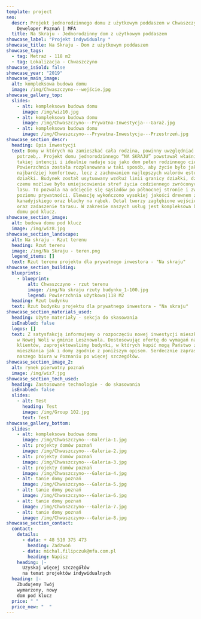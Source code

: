 ```yaml
---
template: project
seo:
  descr: Projekt jednorodzinnego domu z użytkowym poddaszem w Chwaszczynie |
    Deweloper Poznań | MFA
  title: Na Skraju - Jednorodzinny dom z użytkowym poddaszem
showcase_label: "Projekt indywidualny "
showcase_title: Na Skraju - Dom z użytkowym poddaszem
showcase_tags:
  - tag: Metraż - 118 m2
  - tag: Lokalizacja - Chwaszczyno
showcase_isSold: false
showcase_year: "2019"
showcase_main_image:
  alt: kompleksowa budowa domu
  image: /img/Chwaszczyno---wejście.jpg
showcase_gallery_top:
  slides:
    - alt: kompleksowa budowa domu
      image: /img/wiz10.jpg
    - alt: kompleksowa budowa domu
      image: /img/Chwaszczyno---Prywatna-Inwestycja---Garaż.jpg
    - alt: kompleksowa budowa domu
      image: /img/Chwaszczyno---Prywatna-Inwestycja---Przestrzeń.jpg
showcase_section_descr:
  heading: Opis inwestycji
  text: Domy w których ma zamieszkać cała rodzina, powinny uwzględniać wiele
    potrzeb,. Projekt domu jednorodzinnego “NA SKRAJU” powstawał właśnie w
    takiej intencji i idealnie nadaje się jako dom pełen rodzinnego ciepła.
    Powierzchnia została rozplanowana w taki sposób, aby życie było jak
    najbardziej komfortowe, lecz z zachowaniem najlepszych walorów estetycznych
    działki. Budynek został usytuowany wzdłuż linii granicy działki, dzięki
    czemu możliwe było umiejscowienie stref życia codziennego zwróconych ku
    lasu. To pozwala na odcięcie się sąsiadów po północnej stronie i zwiększenie
    poziomu prywatności. Elewację wykończono wysokiej jakości drewnem z cedru
    kanadyjskiego oraz blachy na rąbek. Detal tworzy zagłębione wejście do domu
    oraz zadaszenie tarasu. W zakresie naszych usług jest kompleksowa budowa
    domu pod klucz.
showcase_section_image:
  alt: budowa domu pod klucz
  image: /img/wiz8.jpg
showcase_section_landscape:
  alt: Na skraju - Rzut terenu
  heading: Rzut terenu
  image: /img/Na Skraju - teren.png
  legend_items: []
  text: Rzut terenu projektu dla prywatnego inwestora - "Na skraju"
showcase_section_building:
  blueprints:
    - blueprint:
        alt: Chwaszczyno - rzut terenu
        image: /img/Na skraju rzuty budynku_1-100.jpg
        legend: Powierzchnia użytkowa|118 M2
  heading: Rzut budynku
  text: Rzut budynku projektu dla prywatnego inwestora - "Na skraju"
showcase_section_materials_used:
  heading: Użyte materiały - sekcja do skasowania
  isEnabled: false
  logos: []
  text: Z satysfakcją informujemy o rozpoczęciu nowej inwestycji mieszkań i domów
    w Nowej Woli w gminie Lesznowola. Dostosowując ofertę do wymagań naszych
    klientów, zaprojektowaliśmy budynki, w których kupić mogą Państwo zarówno
    mieszkania jak i domy zgodnie z poniższym opisem. Serdecznie zapraszamy do
    naszego biura w Poznaniu po więcej szczegółów.
showcase_section_image_2:
  alt: rynek pierwotny poznań
  image: /img/wiz7.jpg
showcase_section_tech_used:
  heading: Zastosowane technologie - do skasowania
  isEnabled: false
  slides:
    - alt: Test
      heading: Test
      image: /img/Group 102.jpg
      text: Test
showcase_gallery_bottom:
  slides:
    - alt: kompleksowa budowa domu
      image: /img/Chwaszczyno---Galeria-1.jpg
    - alt: projekty domów poznań
      image: /img/Chwaszczyno---Galeria-2.jpg
    - alt: projekty domów poznań
      image: /img/Chwaszczyno---Galeria-3.jpg
    - alt: projekty domów poznań
      image: /img/Chwaszczyno---Galeria-4.jpg
    - alt: tanie domy poznań
      image: /img/Chwaszczyno---Galeria-5.jpg
    - alt: tanie domy poznań
      image: /img/Chwaszczyno---Galeria-6.jpg
    - alt: tanie domy poznań
      image: /img/Chwaszczyno---Galeria-7.jpg
    - alt: tanie domy poznań
      image: /img/Chwaszczyno---Galeria-8.jpg
showcase_section_contact:
  contact:
    details:
      - data: + 48 510 375 473
        heading: Zadzwoń
      - data: michal.filipczuk@mfa.com.pl
        heading: Napisz
    heading: |-
      Uzyskaj więcej szczegółów
      na temat projektów indywidualnych
  heading: |-
    Zbudujemy Twój
    wymarzony, nowy
    dom pod klucz
  price: " "
  price_new: "  "
---
```

